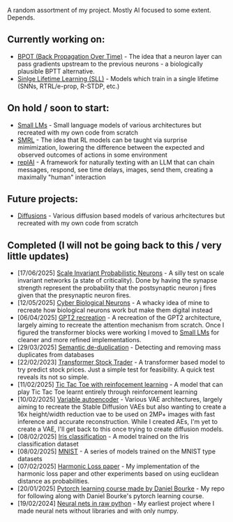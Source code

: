 A random assortment of my project. Mostly AI focused to some extent. Depends.

## Currently working on:
- [BPOT (Back Propagation Over Time)](https://github.com/Yegor-men/BPOT-Back-Propagation-Over-Time) - The idea that a neuron layer can pass gradients upstream to the previous neurons - a biologically plausible BPTT alternative.
- [Sinlge Lifetime Learning (SLL)](https://github.com/Yegor-men/SLL) - Models which train in a single lifetime (SNNs, RTRL/e-prop, R-STDP, etc.)

## On hold / soon to start:
- [Small LMs](https://github.com/Yegor-men/Small-LMs) - Small language models of various architectures but recreated with my own code from scratch
- [SMRL](https://github.com/Yegor-men/Surprise-Minimization-RL) - The idea that RL models can be taught via surprise mimimization, lowering the difference between the expected and observed outcomes of actions in some environment
- [replAI](https://github.com/Yegor-men/replAI) - A framework for naturally texting with an LLM that can chain messages, respond, see time delays, images, send them, creating a maximally "human" interaction

## Future projects:
- [Diffusions](https://github.com/Yegor-men/Diffusions) - Various diffusion based models of various arhcitectures but recreated with my own code from scratch

## Completed (I will not be going back to this / very little updates)
- [17/06/2025] [Scale Invariant Probabilistic Neurons](https://github.com/Yegor-men/Scale-Invariant-Probabilistic-Neurons) - A silly test on scale invariant networks (a state of criticality). Done by having the synapse strength represent the probability that the postsynaptic neuron j fires given that the presynaptic neuron fires.
- [12/05/2025] [Cyber Biological Neurons](https://github.com/Yegor-men/cyber_biological_neurons) - A whacky idea of mine to recreate how biological neurons work but make them digital instead
- [06/04/2025] [GPT2 recreation](https://github.com/Yegor-men/gpt2) - A recreation of the GPT2 architecture, largely aiming to recreate the attention mechanism from scratch. Once I figured the transformer blocks were working I moved to [Small LMs](https://github.com/Yegor-men/Small-LMs) for cleaner and more refined implementations.
- [29/03/2025] [Semantic de-duplication](https://github.com/Yegor-men/Semantic-De-duplication) - Detecting and removing mass duplicates from databases
- [22/02/2023] [Transformer Stock Trader](https://github.com/Yegor-men/Transformer-Stock-Trader) - A transformer based model to try predict stock prices. Just a simple test for feasibility. A quick test reveals its not so simple.
- [11/02/2025] [Tic Tac Toe with reinfocement learning](https://github.com/Yegor-men/tic-tac-toe-rl) - A model that can play Tic Tac Toe learnt entirely through reinforcement learning
- [10/02/2025] [Variable autoencoder](https://github.com/Yegor-men/vae) - Various VAE architectures, largely aiming to recreate the Stable Diffusion VAEs but also wanting to create a 16x height/width reduction vae to be used on 2MP+ images with fast inference and accurate reconstruction. While I created AEs, I'm yet to create a VAE, I'll get back to this once trying to create diffusion models.
- [08/02/2025] [Iris classification](https://github.com/Yegor-men/iris-classification) - A model trained on the Iris classification dataset
- [08/02/2025] [MNIST](https://github.com/Yegor-men/mnist) - A series of models trained on the MNIST type datasets
- [07/02/2025] [Harmonic Loss paper](https://github.com/Yegor-men/harmonic-loss) - My implementation of the harmonic loss paper and other experiments based on using euclidean distance as probabilities.
- [20/01/2025] [Pytorch learning course made by Daniel Bourke](https://github.com/Yegor-men/learning-pytorch-from-daniel-bourke) - My repo for following along with Daniel Bourke's pytorch learning course.
- [19/02/2024] [Neural nets in raw python](https://github.com/Yegor-men/raw-python-neural-nets) - My earliest project where I made neural nets without libraries and with only numpy.


<!--
**Yegor-men/Yegor-men** is a ✨ _special_ ✨ repository because its `README.md` (this file) appears on your GitHub profile.

Here are some ideas to get you started:

- 🔭 I’m currently working on ...
- 🌱 I’m currently learning ...
- 👯 I’m looking to collaborate on ...
- 🤔 I’m looking for help with ...
- 💬 Ask me about ...
- 📫 How to reach me: ...
- 😄 Pronouns: ...
- ⚡ Fun fact: ...
-->

